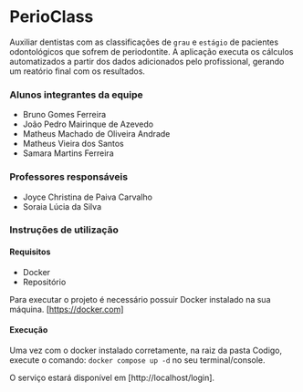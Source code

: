 # PerioClass

Auxiliar dentistas com as classificações de `grau` e `estágio` de pacientes odontológicos que sofrem de periodontite. A aplicação executa os cálculos automatizados a partir dos dados adicionados pelo profissional, gerando um reatório final com os resultados.

### Alunos integrantes da equipe

- Bruno Gomes Ferreira
- João Pedro Mairinque de Azevedo
- Matheus Machado de Oliveira Andrade
- Matheus Vieira dos Santos
- Samara Martins Ferreira

### Professores responsáveis

- Joyce Christina de Paiva Carvalho
- Soraia Lúcia da Silva

### Instruções de utilização

#### Requisitos

- Docker
- Repositório

Para executar o projeto é necessário possuir Docker instalado na sua máquina. [https://docker.com]

#### Execução

Uma vez com o docker instalado corretamente, na raiz da pasta Codigo, execute o comando:
`docker compose up -d` no seu terminal/console.

O serviço estará disponível em [http://localhost/login].

